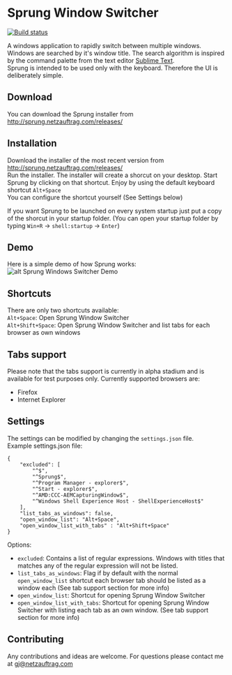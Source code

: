 # Sprung Window Switcher

[![Build status](https://ci.appveyor.com/api/projects/status/nbolylxaxwco3hbb/branch/master?svg=true)](https://ci.appveyor.com/project/guija/sprung/branch/master)

A windows application to rapidly switch between multiple windows.  
Windows are searched by it's window title. The search algorithm is inspired by the command palette from the text editor [Sublime Text](https://www.sublimetext.com/).  
Sprung is intended to be used only with the keyboard. Therefore the UI is deliberately simple.  

## Download
You can download the Sprung installer from http://sprung.netzauftrag.com/releases/  

## Installation
Download the installer of the most recent version from http://sprung.netzauftrag.com/releases/  
Run the installer. The installer will create a shorcut on your desktop. Start Sprung by clicking on that shortcut.
Enjoy by using the default keyboard shortcut `Alt+Space`  
You can configure the shortcut yourself (See Settings below)  

If you want Sprung to be launched on every system startup just put a copy of the shorcut in your startup folder. (You can open your startup folder by typing `Win+R` -> `shell:startup` -> `Enter`)

## Demo
Here is a simple demo of how Sprung works:  
![alt Sprung Windows Switcher Demo](http://sprung.netzauftrag.com/demos/SprungDemoShort.gif)

## Shortcuts
There are only two shortcuts available:  
`Alt+Space`: Open Sprung Window Switcher  
`Alt+Shift+Space`: Open Sprung Window Switcher and list tabs for each browser as own windows  

## Tabs support
Please note that the tabs support is currently in alpha stadium and is available for test purposes only. Currently supported browsers are:
* Firefox
* Internet Explorer

## Settings
The settings can be modified by changing the `settings.json` file.  
Example settings.json file:

    {
        "excluded": [
            "^$",
            "^Sprung$",
            "^Program Manager - explorer$",
            "^Start - explorer$",
            "^AMD:CCC-AEMCapturingWindow$",
            "^Windows Shell Experience Host - ShellExperienceHost$"
        ],
        "list_tabs_as_windows": false,
        "open_window_list": "Alt+Space",
        "open_window_list_with_tabs" : "Alt+Shift+Space"
    }

Options:

* `excluded`: Contains a list of regular expressions. Windows with titles that matches any of the regular expression will not be listed.
* `list_tabs_as_windows`: Flag if by default with the normal `open_window_list` shortcut each browser tab should be listed as a window each (See tab support section for more info)
* `open_window_list`: Shortcut for opening Sprung Window Switcher
* `open_window_list_with_tabs`: Shortcut for opening Sprung Window Switcher with listing each tab as an own window. (See tab support section for more info)

## Contributing
Any contributions and ideas are welcome. For questions please contact me at gj@netzauftrag.com
